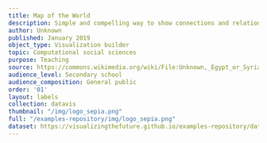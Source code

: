 ```yaml
---
title: Map of the World
description: Simple and compelling way to show connections and relationships within a community of individuals.
author: Unknown
published: January 2019
object_type: Visualization builder
topic: Computational social sciences
purpose: Teaching
source: https://commons.wikimedia.org/wiki/File:Unknown,_Egypt_or_Syria,_14th_Century_-_Sulwan_Al-Muta%27a_-_Google_Art_Project.jpg
audience_level: Secondary school
audience_composition: General public
order: '01'
layout: labels
collection: datavis
thumbnail: "/img/logo_sepia.png"
full: "/examples-repository/img/logo_sepia.png"
dataset: https://visualizingthefuture.github.io/examples-repository/data/obj2
---
```

